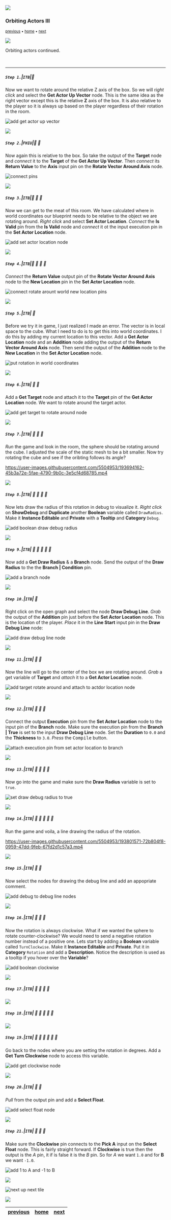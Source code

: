![](../images/line3.png)

### Orbiting Actors III

<sub>[previous](../orbiting-actors-ii/README.md#user-content-orbiting-actors-ii) • [home](../README.md#user-content-ue4-blueprints) • [next](../orbiting-actors-iv/README.md#user-content-orbiting-actors-iv)</sub>

![](../images/line3.png)

Orbiting actors continued.

<br>

---


##### `Step 1.`\|`ITB`|:small_blue_diamond:

Now we want to rotate around the relative Z axis of the box. So we will r*ight click* and select the **Get Actor Up Vector** node. This is the same idea as the right vector except this is the relative **Z** axis of the box. It is also relative to the player so it is always up based on the player regardless of their rotation in the room.

![add get actor up vector](images/GetActorUpVectorRm15.png)

![](../images/line2.png)

##### `Step 2.`\|`FHIU`|:small_blue_diamond: :small_blue_diamond: 

Now again this is relative to the box. So take the output of the **Target** node and *connect* it to the **Target** of the **Get Actor Up Vector**. Then *connect* its **Return Value** to the **Axis** input pin on the **Rotate Vector Around Axis** node.

![connect pins](images/ConnectAxisRotation.png)

![](../images/line2.png)

##### `Step 3.`\|`ITB`|:small_blue_diamond: :small_blue_diamond: :small_blue_diamond:

Now we can get to the meat of this room. We have calculated where in world coordinates our blueprint needs to be relative to the object we are rotating around. *Right click* and select **Set Actor Location**. *Connect* the **Is Valid** pin from the **Is Valid** node and *connect* it ot the input execution pin in the **Set Actor Location** node. 

![add set actor location node](images/SetActorLocationRm15.png)

![](../images/line2.png)

##### `Step 4.`\|`ITB`|:small_blue_diamond: :small_blue_diamond: :small_blue_diamond: :small_blue_diamond:

*Connect* the **Return Value** output pin of the **Rotate Vector Around Axis** node to the **New Location** pin in the **Set Actor Location** node. 

![connect rotate arount world new location pins](images/AddCommenstRm15.png)

![](../images/line2.png)

##### `Step 5.`\|`ITB`| :small_orange_diamond:

Before we try it in game, I just realized I made an error. The vector is in local space to the cube. What I need to do is to get this into world coordinates. I do this by adding my current location to this vector. Add a **Get Actor Location** node and an **Addition** node adding the output of the **Return Vector Around Axis** node.  Then send the output of the **Addition** node to the **New Location** in the **Set Actor Location** node.

![put rotation in world coordinates](images/PutItInWorldCoordsRm15.png)

![](../images/line2.png)

##### `Step 6.`\|`ITB`| :small_orange_diamond: :small_blue_diamond:

Add a **Get Target** node and attach it to the **Target** pin of the **Get Actor Location** node. We want to rotate around the target actor.

![add get target to rotate around node](images/AddRotateTarget.png)

![](../images/line2.png)

##### `Step 7.`\|`ITB`| :small_orange_diamond: :small_blue_diamond: :small_blue_diamond:

*Run* the game and look in the room, the sphere should be rotating around the cube. I adjusted the scale of the static mesh to be a bit smaller. Now try rotating the cube and see if the oribting follows its angle? 

https://user-images.githubusercontent.com/5504953/193694162-45b3a72e-5fae-4790-9b0c-3e5cf4d68785.mp4

![](../images/line2.png)

##### `Step 8.`\|`ITB`| :small_orange_diamond: :small_blue_diamond: :small_blue_diamond: :small_blue_diamond:

Now lets draw the radius of this rotation in debug to visualize it. *Right click* on **ShowDebug**  and **Duplicate** another **Boolean** variable called `DrawRadius`. Make it **Instance Editable** and **Private** with a **Tooltip** and **Category** `Debug`.

![add boolean draw debug radius](images/AddDrawDebugRadiusRm15.png)

![](../images/line2.png)

##### `Step 9.`\|`ITB`| :small_orange_diamond: :small_blue_diamond: :small_blue_diamond: :small_blue_diamond: :small_blue_diamond:

Now add a **Get Draw Radius** & a **Branch** node. Send the output of the **Draw Radius** to the the **Branch | Condition** pin.

![add a branch node](images/DrawDebugRadiusBranchRb15.png)

![](../images/line2.png)

##### `Step 10.`\|`ITB`| :large_blue_diamond:

Right click on the open graph and select the node **Draw Debug Line**. *Grab* the output of the **Addition** pin just before the **Set Actor Location** node. This is the location of the player. *Place* it in the **Line Start** input pin in the **Draw Debug Line** node:

![add draw debug line node](images/RightClickDrawDebugLineRm15.png)

![](../images/line2.png)

##### `Step 11.`\|`ITB`| :large_blue_diamond: :small_blue_diamond: 

Now the line will go to the center of the box we are rotating around. *Grab* a get variable of **Target** and *attach* it to a **Get Actor Location** node.

![add target rotate around and attach to actdor location node](images/GetTargetLocadtionRm15.png)

![](../images/line2.png)


##### `Step 12.`\|`ITB`| :large_blue_diamond: :small_blue_diamond: :small_blue_diamond: 

Connect the output **Execution** pin from the **Set Actor Location** node to the input pin of the **Branch** node.  Make sure the execution pin from the **Branch | True** is set to the input **Draw Debug Line** node.  Set the **Duration** to `0.0` and the **Thickness** to `3.0`. *Press* the <kbd>Compile</kbd> button.

![attach execution pin from set actor location to branch](images/ConnectSetActorLocPinRm15.png)

![](../images/line2.png)

##### `Step 13.`\|`ITB`| :large_blue_diamond: :small_blue_diamond: :small_blue_diamond:  :small_blue_diamond: 

Now go into the game and make sure the **Draw Radius** variable is set to `true`.

![set draw debug radius to true](images/RadiusDrawingInGameRm15.png)

![](../images/line2.png)

##### `Step 14.`\|`ITB`| :large_blue_diamond: :small_blue_diamond: :small_blue_diamond: :small_blue_diamond:  :small_blue_diamond: 

Run the game and voila, a line drawing the radius of the rotation.

https://user-images.githubusercontent.com/5504953/193801571-72b804f8-0959-47dd-9feb-67fd2d1c57a3.mp4

![](../images/line2.png)

##### `Step 15.`\|`ITB`| :large_blue_diamond: :small_orange_diamond: 

Now select the nodes for drawing the debug line and add an appopriate comment.

![add debug to debug line nodes](images/addDebugComment.png)

![](../images/line2.png)

##### `Step 16.`\|`ITB`| :large_blue_diamond: :small_orange_diamond:   :small_blue_diamond: 

Now the rotation is always clockwise. What if we wanted the sphere to rotate counter-clockwise? We would need to send a negative rotation number instead of a positive one. Lets start by adding a **Boolean** variable called `TurnClockwise`. Make it **Instance Editable** and **Private**. Put it in **Category** `Rotation` and add a **Description**.  Notice the description is used as a tooltip if you hover over the **Variable**?

![add boolean clockwise](images/ClockwiseVariableRm15.png)


![](../images/line2.png)

##### `Step 17.`\|`ITB`| :large_blue_diamond: :small_orange_diamond: :small_blue_diamond: :small_blue_diamond:



![](../images/line2.png)

##### `Step 18.`\|`ITB`| :large_blue_diamond: :small_orange_diamond: :small_blue_diamond: :small_blue_diamond: :small_blue_diamond:


![](../images/line2.png)

##### `Step 19.`\|`ITB`| :large_blue_diamond: :small_orange_diamond: :small_blue_diamond: :small_blue_diamond: :small_blue_diamond: :small_blue_diamond:

Go back to the nodes where you are setting the rotation in degrees. Add a **Get Turn Clockwise** node to access this variable.

![add get clockwise node](images/GetClockwiseVarRm15.jpg)

![](../images/line2.png)

##### `Step 20.`\|`ITB`| :large_blue_diamond: :large_blue_diamond:

*Pull* from the output pin and add a **Select Float**.

![add select float node](images/SelectFloatNodeRm15.jpg)

![](../images/line2.png)

##### `Step 21.`\|`ITB`| :large_blue_diamond: :large_blue_diamond: :small_blue_diamond:

Make sure the **Clockwise** pin connects to the **Pick A** input on the **Select Float** node. This is fairly straight forward. If **Clockwise** is true then the output is the *A* pin, it if is false it is the *B* pin. So for *A* we want `1.0` and for **B** we want `-1.0`.

![add 1 to A and -1 to B](images/SelectFloatNegativeOneRm15.jpg)

![](../images/line.png)

<!-- <img src="https://via.placeholder.com/1000x100/45D7CA/000000/?text=Next Up - Oribiting Actors IV"> -->

![next up next tile](images/banner.png)

![](../images/line.png)


| [previous](../orbiting-actors-ii/README.md#user-content-orbiting-actors-ii)| [home](../README.md#user-content-ue4-blueprints) | [next](../orbiting-actors-iv/README.md#user-content-orbiting-actors-iv)|
|---|---|---|
